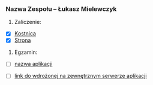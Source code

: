 ### Nazwa Zespołu – Łukasz Mielewczyk

1. Zaliczenie:
 - [x] [Kostnica](https://github.com/romety2/asi_zal)
 - [x] [Strona](https://morgue.herokuapp.com/)
 
1. Egzamin:
 - [ ] [nazwa aplikacji](/)
 - [ ] [link do wdrożonej na zewnętrznym serwerze aplikacji](/)
 




